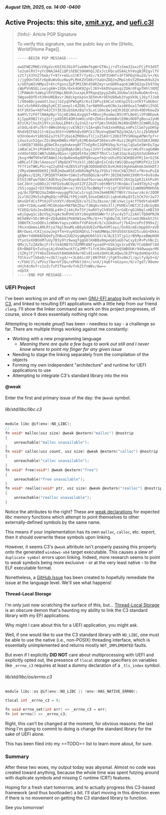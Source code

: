 #####  August 12th, 2025, ca. 14:00 -0400
## Active Projects: this site, [xmit.xyz](https://xmit.xyz/), and [uefi.c3l](https://github.com/NotsoanoNimus/uefi.c3l)
> [!info]- Article PGP Signature
>
> To verify this signature, use the public key on the [[Hello, World!|Home Page]].
>
> ```
> -----BEGIN PGP MESSAGE-----
>
> owGFWE2MHEcVXgdzcKOIXGJOiOf1wbNmfkgWrGTNxj/rdTzSem3ZaxzFCjPV3dXT
> le2umlRV7+yYcONAJA4IiQPihEBCSOHAhQiJExJcLKQcuOSAkLhY4sgBJRIgvlfV
> s2t7jX3YnZ76eb/f+97r+eGLn1tKTr7y4S//9J9P3tHHfv3FT9PEqYmuZd/v+/Kn
> //jg9OnTdGfz6pBuWvOuzHwyPLMnKZVS08zYXaUnZDQJnZMpCn6s52Rmmu69uX2n
> x/eEFpWZvNMpvZ+6tcFgonzZpP3M1INt450R2myrunGDRhaqn61WK5Q2qvIk97Oq
> cWpPVnNSELixeigkW+1VQk/6xk4GK92gvlJ6V+bkDVnpmsqzZUH/dFqpTHhltKMZ
> lJPAWe8rSaWsplRYU5NpLB6UhJxxxpLHfRqeqSpypZmRL2UUbwlm16xNuOA+O+xL
> 5Wgao8OfE+h30nUREBxvrJNdckpnkpSn3EhHvK+9EhU80wb3YapVk9Lj26yfJJe8
> l/U0eBDcyawUXtJoojlGIyqhPWSgR1rKvII8PujEHCuCshKSpZ5IcoYKYfu0U0or
> SeCv5shM4XvQ6g5yKCZCaeeplrAZD0L7ar6W9Ohue6CNnJaz6KOoa17mWDViIhOC
> 6tF1KXSw+kDfe42C5YIK3EubSbAzBq7x5LxCiDmcQwjeQ3h3EQCahds4ODVKewZU
> AaHYLYzF6TlNAApNyrlGjmDiNmLQxgqGT+RBvnjRyamwiB5CHTLNe0jiVFUBEpwk
> XjIpp89B2lVjg2ctjpXO5RS4QMJoWdishD+Zb6xcDobbBolE0Ni0O0fgBosaJyH0
> 8YzCKzlho2hj9Yxjo3UuLEM4tcIy2nGIrarVfpKc5hK8OJNiN9nERRt2CmWRLbZg
> alUdLnE4Fu7kYr4WHsbh4pjcvE5N1Y/SIA+qBs7nA3xm4R8qLxmPx1lSm7ypOH5p
> RhdV0ZF6b21t+8Zoa3h5Y+V8MhhQv99PCk17RuVnqQbWTNZp3H2A/L5ciZbSRbkP
> U3VnOe4vY10b562aJt9JTjQaiAZM00ouTlCjxZ5AVrC2DD3fPVSRHapAPWnfpf+r
> LXuutux52gorZSc8HpHOW8srR0Ty8jME4mSwP36bevsM+9uzz3KgPXJUIbKXJKBU
> lcUKEB7308bLgENeCRxzgdnAxeq8F7TnEpRnI2QPKVbq/kztqilqSwSe5W+Du7gw
> imBaCaCX+1PUA4h3xIgZgUBqAzQWjc5ayi1VVrIxXACHVQ17aiervWidYcagGAWm
> xV4OotOQGlWB7ubBAydQaxr/gOQd5t0ajONIFTRnClc1qK1GqcbaZp5U3oU6HkeY
> jbsg+MWT9FmfHTAWmIJ4zQwNxm8qdDPQ0cwyefkQroUhzRSCW3KBEdfMjImrG25K
> uBRLelF2BzlAeeozoT1MpQUXTYVzkSlj88CqB+EsCn8itWSCQDuagYHMzPX2z319
> TF7YieTWKLPGc+qZ2yEhE+AZB551FYgWJDDOm8hDC8vHJK019gkHaAhmk3mXkDTJ
> jVMyxbWeHObK0Ij9GR2mQwaK5EsHbRoNgPk5pJYQkzlVUoCkNJIRdlvfNreuPuIA
> g6gWvs/Q1RL73M3Q0TFAKH+tSWnIvPbU8QGzAroPPrJBID83eHX19XMrh+0x9s0w
> E5SIcNFww7UACCAdE9uyZmv0opnBcEwdfborwwiA6p6VOFKC26V2p1pK3ikhPu9t
> GeCJbntjuQ0Oz2CY0FDzbuNCOyeXIZFZ2bZFco0tRNYStYKnQAcIle49Tdyh2+gR
> 2S5jsqgwIrD378HhUGGD1W+ce/3VV157bcBW9pTr+SiqYlE9F0X1ZuW8N5M9Hhh6
> yq/Ac7QP9D2XoZmBA+owyggP9JaCu1rsgSJVmJbmHEMGTfBhY/VozwrzAc4/2QOR
> 2LvlHJ2Mx5shgMqDQcrdP0A/tPQjnbPL5dzeEW6XZciq6nKdAyQYILhCK7Ur2w77
> bKvGbfdCxfPtmjOTshXVY/dbnHZUX/a7SJ3u3bxxe/jWCsVwcjy4cYf0dVtaU48P
> c40+YCDALswHErMCGKoGm+MATNkZDa/f3Nq8vrm9s3lljPkMExlH6TJCIsNcUyBO
> YCUEQ/Gds2evDK8QLp49+2j44iRnTSYjkwRXYyCh95H7ZsrG4ErgOJANqlxHBI59
> wAjGgwgSciBzVSgJngAc9oRVHCUXYz0egUK0GWWrY/iFyc4y5fi2zAXlTQ0APNJN
> WIXANV+5Ec9R+8+ZQ4wbBA1Pm0XW1ow7Mo/Q++/TqbBw7dLt0falneG3Nkebt25t
> 30BHTKJznDQ6sJzW6WvYapszxWUnfYdP4dsKrb/x2Gk8nufj7b42ncePnI999xZj
> tRsxnQmmeiAMLRtza76gl9owMLoB8ybdU6ZxPBw4VMlayz/Ox8GcmEcmpp0X+aVD
> BRrOwxLrCKIjozwJepYfm+VuyHIERQXsL7rmAUMWqoJ9Yd5E6tbXd25cubG+Dkku
> qENmrY40H0AXbQeFyZhBuo2UQ2VyqWgHU66lGY/4/ALEI3Tjp1zrBhMpzaBWpHOH
> VtynSxXXBOoM7uUy7B3y9Yz9wagfggGOlKHBBa9mpeG65aGb7wCxyEzR+PvhNcZi
> QMxjLTzZAV0ojFrFctk4GN07G7d2MMtANfxyoadP+USkJgx3ruQYW/YCobBmFl84
> ER+BN4FQ+IvXvgiAjdVeKhwcKfCaJMPrTifcKJHx1BgAU+QSWBOUKr940wwqarMX
> iSZKylFjYY46oIb4aoUtBA6HA9dwrWIs8Ise8zQmhLWLmQwu3kZPY4pdeHQq+X5z
> fOlksvTlk6eO/+v3b7/xg4/++3L60icXFj8NfP4F/jFgKTnx0mJl/qulfydp5+d/
> +/FbH/2l/vPVvz78w+Uf2Qu/ePHkt3d+c/xnX/j4q6f+eGzpnx/0/v7gd7/90omv
> nHjh4cNvfrz1vZcfvP2Tkw+OvfnhZ5fnW0v/Aw==
> =Up5X
> -----END PGP MESSAGE-----
> ```

### UEFI Project
I've been working on and off on my own [GNU-EFI analog](https://github.com/NotsoanoNimus/uefi.c3l) built exclusively in [C3](https://c3-lang.org/), and linked to resulting EFI applications with a little help from our friend `clang`. I'll show the linker command as work on this project progresses, of course, since it does essentially nothing right now.

Attempting to recreate _gnuefi_ has been - needless to say - a challenge so far. There are multiple things working against me constantly:
- Working with a new programming language
  - _Meaning there are quite a few bugs to work out still and I never know where to point my finger for any given issue_
- Needing to stage the linking separately from the compilation of the objects
- Forming my own independent "architecture" and runtime for UEFI applications to use
- Attempting to integrate C3's standard library into the mix

#### @weak
Enter the first and primary issue of the day: the `@weak` symbol.

###### lib/std/libc/libc.c3
```c
module libc @if(env::NO_LIBC);
// ...
fn void* malloc(usz size) @weak @extern("malloc") @nostrip
{
	unreachable("malloc unavailable");
}
fn void* calloc(usz count, usz size) @weak @extern("calloc") @nostrip
{
	unreachable("calloc unavailable");
}
fn void* free(void*) @weak @extern("free")
{
	unreachable("free unavailable");
}
fn void* realloc(void* ptr, usz size) @weak @extern("realloc") @nostrip
{
	unreachable("realloc unavailable");
}
```

Notice the attributes to the right? These are [weak declarations](https://en.wikipedia.org/wiki/Weak_symbol) for expected _libc_ memory functions which attempt to point themselves to other externally-defined symbols by the same name.

This means if your implementation has its own `malloc`, `calloc`, etc. export, then it should overwrite these symbols upon linking.

However, it seems C3's `@weak` attribute isn't properly passing this property onto the generated `windows-x64` target executable. This causes a slew of `duplicate symbol` errors upon linking. Indeed, more research seems to point to _weak_ symbols being more exclusive - or at the very least native - to the ELF executable format.

Nonetheless, a [GitHub Issue](https://github.com/c3lang/c3c/issues/2396) has been created to hopefully remediate the issue at the language level. We'll see what happens!

#### Thread-Local Storage
I'm only just now scratching the surface of this, but... [Thread-Local Storage](https://stackoverflow.com/questions/35692188/what-is-thread-local-storage-why-we-need-it) is an obscure demon that's haunting my ability to link the C3 standard library with my EFI applications.

Why might I care about this for a UEFI application, you might ask.

Well, if one would like to use the C3 standard library with `NO_LIBC`, one must be able to use the native (i.e., non-POSIX) threading interface, which is essentially unimplemented and returns mostly `NOT_IMPLEMENTED` faults.

But even if I explicitly **DID NOT** care about multiprocessing with UEFI and explicitly opted out, the presence of `tlocal` storage specifiers on variables like `_errno_c3` requires at least a dummy declaration of a `_tls_index` symbol.

###### lib/std/libc/os/errno.c3
```c
module libc::os @if(env::NO_LIBC || !env::HAS_NATIVE_ERRNO);

tlocal int _errno_c3 = 0;

fn void errno_set(int err) => _errno_c3 = err;
fn int errno() => _errno_c3;
```

Right, this can't be changed at the moment, for obvious reasons: the last thing I'm going to commit to doing is change the standard library for the sake of UEFI alone.

This has been filed into my ==TODO== list to learn more about, for sure.

### Summary
After these two woes, my output today was abysmal. Almost no code was created toward anything, because the whole time was spent futzing around with duplicate symbols and missing C runtime (CRT) features.

Hoping for a fresh start tomorrow, and to actually progress this C3-based framework (and thus bootloader) a bit. I'll start moving in this direction even if there is no movement on getting the C3 standard library to function.

See you tomorrow!